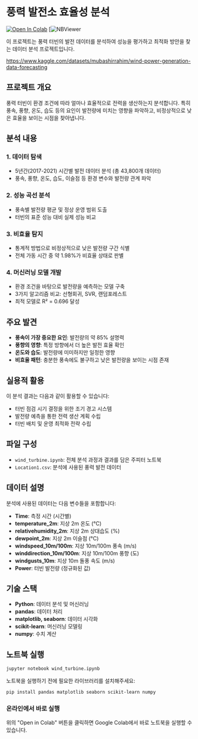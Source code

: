 # 풍력 발전소 효율성 분석

[![Open In Colab](https://colab.research.google.com/assets/colab-badge.svg)](https://colab.research.google.com/github/imjeasung/Wind-Turbine-Production-Efficiency-Optimization-Analysis/blob/main/wind_turbine.ipynb)
[![NBViewer](https://nbviewer.jupyter.org/github/your_username/your_repo/blob/main/wind_turbine.ipynb)

이 프로젝트는 풍력 터빈의 발전 데이터를 분석하여 성능을 평가하고 최적화 방안을 찾는 데이터 분석 프로젝트입니다.

https://www.kaggle.com/datasets/mubashirrahim/wind-power-generation-data-forecasting

## 프로젝트 개요

풍력 터빈이 환경 조건에 따라 얼마나 효율적으로 전력을 생산하는지 분석합니다. 특히 풍속, 풍향, 온도, 습도 등의 요인이 발전량에 미치는 영향을 파악하고, 비정상적으로 낮은 효율을 보이는 시점을 찾아냅니다.

## 분석 내용

### 1. 데이터 탐색
- 5년간(2017-2021) 시간별 발전 데이터 분석 (총 43,800개 데이터)
- 풍속, 풍향, 온도, 습도, 이슬점 등 환경 변수와 발전량 관계 파악

### 2. 성능 곡선 분석
- 풍속별 발전량 평균 및 정상 운영 범위 도출
- 터빈의 표준 성능 대비 실제 성능 비교

### 3. 비효율 탐지
- 통계적 방법으로 비정상적으로 낮은 발전량 구간 식별
- 전체 가동 시간 중 약 1.98%가 비효율 상태로 판별

### 4. 머신러닝 모델 개발
- 환경 조건을 바탕으로 발전량을 예측하는 모델 구축
- 3가지 알고리즘 비교: 선형회귀, SVR, 랜덤포레스트
- 최적 모델로 R² = 0.696 달성

## 주요 발견

- **풍속이 가장 중요한 요인**: 발전량의 약 85% 설명력
- **풍향의 영향**: 특정 방향에서 더 높은 발전 효율 확인
- **온도와 습도**: 발전량에 미미하지만 일정한 영향
- **비효율 패턴**: 충분한 풍속에도 불구하고 낮은 발전량을 보이는 시점 존재

## 실용적 활용

이 분석 결과는 다음과 같이 활용할 수 있습니다:

- 터빈 점검 시기 결정을 위한 조기 경고 시스템
- 발전량 예측을 통한 전력 생산 계획 수립
- 터빈 배치 및 운영 최적화 전략 수립

## 파일 구성

- `wind_turbine.ipynb`: 전체 분석 과정과 결과를 담은 주피터 노트북
- `Location1.csv`: 분석에 사용된 풍력 발전 데이터

## 데이터 설명

분석에 사용된 데이터는 다음 변수들을 포함합니다:

- **Time**: 측정 시간 (시간별)
- **temperature_2m**: 지상 2m 온도 (°C)
- **relativehumidity_2m**: 지상 2m 상대습도 (%)
- **dewpoint_2m**: 지상 2m 이슬점 (°C)
- **windspeed_10m/100m**: 지상 10m/100m 풍속 (m/s)
- **winddirection_10m/100m**: 지상 10m/100m 풍향 (도)
- **windgusts_10m**: 지상 10m 돌풍 속도 (m/s)
- **Power**: 터빈 발전량 (정규화된 값)

## 기술 스택

- **Python**: 데이터 분석 및 머신러닝
- **pandas**: 데이터 처리
- **matplotlib, seaborn**: 데이터 시각화
- **scikit-learn**: 머신러닝 모델링
- **numpy**: 수치 계산

## 노트북 실행

```bash
jupyter notebook wind_turbine.ipynb
```

노트북을 실행하기 전에 필요한 라이브러리를 설치해주세요:

```bash
pip install pandas matplotlib seaborn scikit-learn numpy
```

### 온라인에서 바로 실행
위의 "Open in Colab" 버튼을 클릭하면 Google Colab에서 바로 노트북을 실행할 수 있습니다.
